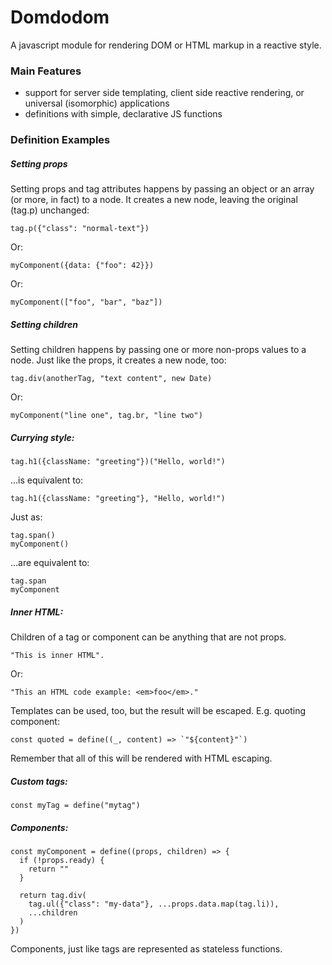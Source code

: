 # Domdodom

A javascript module for rendering DOM or HTML markup in a reactive style.

### Main Features

- support for server side templating, client side reactive rendering, or universal (isomorphic) applications
- definitions with simple, declarative JS functions

### Definition Examples

##### Setting props

Setting props and tag attributes happens by passing an object or an array (or more, in fact) to a node. It
creates a new node, leaving the original (tag.p) unchanged:

```JS
tag.p({"class": "normal-text"})
```

Or:

```JS
myComponent({data: {"foo": 42}})
```

Or:

```JS
myComponent(["foo", "bar", "baz"])
```

##### Setting children

Setting children happens by passing one or more non-props values to a node. Just like the props, it creates a
new node, too:

```JS
tag.div(anotherTag, "text content", new Date)
```

Or:

```JS
myComponent("line one", tag.br, "line two")
```

##### Currying style:

```JS
tag.h1({className: "greeting"})("Hello, world!")
```

...is equivalent to:

```JS
tag.h1({className: "greeting"}, "Hello, world!")
```

Just as:

```JS
tag.span()
myComponent()
```

...are equivalent to:

```JS
tag.span
myComponent
```

##### Inner HTML:

Children of a tag or component can be anything that are not props.

```JS
"This is inner HTML".
```

Or:

```JS
"This an HTML code example: <em>foo</em>."
```

Templates can be used, too, but the result will be escaped. E.g. quoting component:

```JS
const quoted = define((_, content) => `"${content}"`)
```

Remember that all of this will be rendered with HTML escaping.

##### Custom tags:

```JS
const myTag = define("mytag")
```

##### Components:

```JS
const myComponent = define((props, children) => {
  if (!props.ready) {
    return ""
  }

  return tag.div(
    tag.ul({"class": "my-data"}, ...props.data.map(tag.li)),
    ...children
  )
})
```

Components, just like tags are represented as stateless functions.
